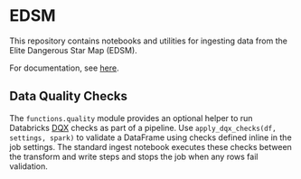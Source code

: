# EDSM

This repository contains notebooks and utilities for ingesting data from the Elite Dangerous Star Map (EDSM).

For documentation, see [here](https://github.com/bryanlharris/Documentation).

## Data Quality Checks

The `functions.quality` module provides an optional helper to run
Databricks [DQX](https://pypi.org/project/databricks-labs-dqx/) checks
as part of a pipeline.  Use `apply_dqx_checks(df, settings, spark)` to
validate a DataFrame using checks defined inline in the job settings.
The standard ingest notebook executes these checks between the transform
and write steps and stops the job when any rows fail validation.
